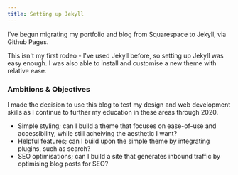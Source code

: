 ```yaml
---
title: Setting up Jekyll
---
```

I've begun migrating my portfolio and blog from Squarespace to Jekyll, via Github Pages. 

This isn't my first rodeo - I've used Jekyll before, so setting up Jekyll was easy enough. I was also able to install and customise a new theme with relative ease. 

### Ambitions & Objectives
I made the decision to use this blog to test my design and web development skills as I continue to further my education in these areas through 2020.

* Simple styling; can I build a theme that focuses on ease-of-use and accessibility, while still acheiving the aesthetic I want?
* Helpful features; can I build upon the simple theme by integrating plugins, such as search?
* SEO optimisations; can I build a site that generates inbound traffic by optimising blog posts for SEO?

